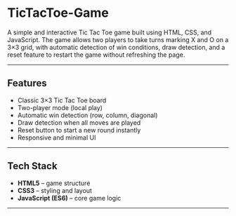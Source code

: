 # TicTacToe-Game
A simple and interactive Tic Tac Toe game built using HTML, CSS, and JavaScript. The game allows two players to take turns marking X and O on a 3×3 grid, with automatic detection of win conditions, draw detection, and a reset feature to restart the game without refreshing the page.

---

##  Features  
-  Classic 3×3 Tic Tac Toe board  
-  Two-player mode (local play)  
-  Automatic win detection (row, column, diagonal)  
-  Draw detection when all moves are played  
-  Reset button to start a new round instantly  
-  Responsive and minimal UI  

---

##  Tech Stack  
- **HTML5** – game structure  
- **CSS3** – styling and layout  
- **JavaScript (ES6)** – core game logic  
  

---
